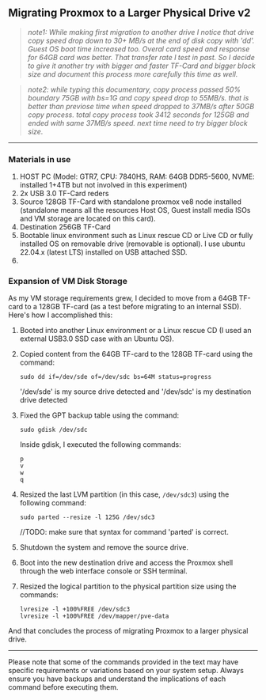 ## Migrating Proxmox to a Larger Physical Drive v2

>*note1:
    While making first migration to another drive I notice that drive copy speed drop down to 30+ MB/s at the end of disk copy with 'dd'.
    Guest OS boot time increased too. Overal card speed and response for 64GB card was better. That transfer rate I test in past.
    So I decide to give it another try with bigger and faster TF-Card and bigger block size and document this process more carefully this time as well.*

>*note2:
        while typing this documentary, copy process passed 50% boundary 75GB with bs=1G and copy speed drop to 55MB/s.
        that is better than previose time when speed dropped to 37MB/s after 50GB copy process.
        total copy process took 3412 seconds for 125GB and ended with same 37MB/s speed.
        next time need to try bigger block size.*

---

### Materials in use
1. HOST PC (Model: GTR7, CPU: 7840HS, RAM: 64GB DDR5-5600, NVME: installed 1+4TB but not involved in this experiment)
2. 2x USB 3.0 TF-Card reders
3. Source 128GB TF-Card with standalone proxmox ve8 node installed (standalone means all the resources Host OS, Guest install media ISOs and VM storage are located on this card).
4. Destination 256GB TF-Card
5. Bootable linux environment such as Linux rescue CD or Live CD or fully installed OS on removable drive (removable is optional). I use ubuntu 22.04.x (latest LTS) installed on USB attached SSD.
6. 

### Expansion of VM Disk Storage

As my VM storage requirements grew, I decided to move from a 64GB TF-card to a 128GB TF-card (as a test before migrating to an internal SSD). Here's how I accomplished this:

1. Booted into another Linux environment or a Linux rescue CD (I used an external USB3.0 SSD case with an Ubuntu OS).

2. Copied content from the 64GB TF-card to the 128GB TF-card using the command:
   ```shell
   sudo dd if=/dev/sde of=/dev/sdc bs=64M status=progress
   ```
   '/dev/sde' is my source drive detected
   and
   '/dev/sdc' is my destination drive detected
   
4. Fixed the GPT backup table using the command:
   ```shell
   sudo gdisk /dev/sdc
   ```
   Inside gdisk, I executed the following commands:
   ```
   p
   v
   w
   q
   ```

5. Resized the last LVM partition (in this case, `/dev/sdc3`) using the following command:
   ```shell
   sudo parted --resize -l 125G /dev/sdc3
   ```
   //TODO: make sure that syntax for command 'parted' is correct.
   
6. Shutdown the system and remove the source drive.

7. Boot into the new destination drive and access the Proxmox shell through the web interface console or SSH terminal.

8. Resized the logical partition to the physical partition size using the commands:
   ```shell
   lvresize -l +100%FREE /dev/sdc3
   lvresize -l +100%FREE /dev/mapper/pve-data
   ```

And that concludes the process of migrating Proxmox to a larger physical drive.

---

Please note that some of the commands provided in the text may have specific requirements or variations based on your system setup. Always ensure you have backups and understand the implications of each command before executing them.
